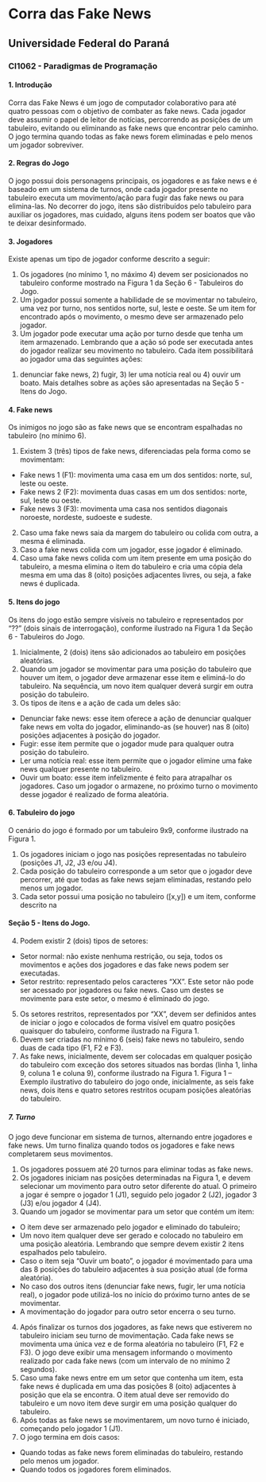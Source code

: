 # Corra das Fake News
## Universidade Federal do Paraná
### CI1062 - Paradigmas de Programação

#### 1. Introdução
Corra das Fake News é um jogo de computador colaborativo para até quatro pessoas com
o objetivo de combater as fake news. Cada jogador deve assumir o papel de leitor de
notícias, percorrendo as posições de um tabuleiro, evitando ou eliminando as fake news que
encontrar pelo caminho. O jogo termina quando todas as fake news forem eliminadas e pelo
menos um jogador sobreviver.
#### 2. Regras do Jogo
O jogo possui dois personagens principais, os jogadores e as fake news e é baseado em
um sistema de turnos, onde cada jogador presente no tabuleiro executa um
movimento/ação para fugir das fake news ou para elimina-las. No decorrer do jogo, itens
são distribuídos pelo tabuleiro para auxiliar os jogadores, mas cuidado, alguns itens podem
ser boatos que vão te deixar desinformado.
#### 3. Jogadores
Existe apenas um tipo de jogador conforme descrito a seguir:
1. Os jogadores (no mínimo 1, no máximo 4) devem ser posicionados no tabuleiro
conforme mostrado na Figura 1 da Seção 6 - Tabuleiros do Jogo.
2. Um jogador possui somente a habilidade de se movimentar no tabuleiro, uma vez por
turno, nos sentidos norte, sul, leste e oeste. Se um item for encontrado após o
movimento, o mesmo deve ser armazenado pelo jogador.
3. Um jogador pode executar uma ação por turno desde que tenha um item armazenado.
Lembrando que a ação só pode ser executada antes do jogador realizar seu
movimento no tabuleiro. Cada item possibilitará ao jogador uma das seguintes ações:
1) denunciar fake news, 2) fugir, 3) ler uma notícia real ou 4) ouvir um boato. Mais
detalhes sobre as ações são apresentadas na Seção 5 - Itens do Jogo.
#### 4. Fake news
Os inimigos no jogo são as fake news que se encontram espalhadas no tabuleiro (no
mínimo 6).
1. Existem 3 (três) tipos de fake news, diferenciadas pela forma como se movimentam:
* Fake news 1 (F1): movimenta uma casa em um dos sentidos: norte, sul, leste ou
oeste.
* Fake news 2 (F2): movimenta duas casas em um dos sentidos: norte, sul, leste ou
oeste.
* Fake news 3 (F3): movimenta uma casa nos sentidos diagonais noroeste,
nordeste, sudoeste e sudeste.
2. Caso uma fake news saia da margem do tabuleiro ou colida com outra, a mesma é
eliminada.
3. Caso a fake news colida com um jogador, esse jogador é eliminado.
4. Caso uma fake news colida com um item presente em uma posição do tabuleiro, a
mesma elimina o item do tabuleiro e cria uma cópia dela mesma em uma das 8 (oito)
posições adjacentes livres, ou seja, a fake news é duplicada.
#### 5. Itens do jogo
Os itens do jogo estão sempre visíveis no tabuleiro e representados por “??” (dois sinais de
interrogação), conforme ilustrado na Figura 1 da Seção 6 - Tabuleiros do Jogo.
1. Inicialmente, 2 (dois) itens são adicionados ao tabuleiro em posições aleatórias.
2. Quando um jogador se movimentar para uma posição do tabuleiro que houver um
item, o jogador deve armazenar esse item e eliminá-lo do tabuleiro. Na sequência,
um novo item qualquer deverá surgir em outra posição do tabuleiro.
3. Os tipos de itens e a ação de cada um deles são:
* Denunciar fake news: esse item oferece a ação de denunciar qualquer fake
news em volta do jogador, eliminando-as (se houver) nas 8 (oito) posições
adjacentes à posição do jogador.
* Fugir: esse item permite que o jogador mude para qualquer outra posição do
tabuleiro.
* Ler uma notícia real: esse item permite que o jogador elimine uma fake news
qualquer presente no tabuleiro.
* Ouvir um boato: esse item infelizmente é feito para atrapalhar os jogadores.
Caso um jogador o armazene, no próximo turno o movimento desse jogador é
realizado de forma aleatória.
#### 6. Tabuleiro do jogo
O cenário do jogo é formado por um tabuleiro 9x9, conforme ilustrado na Figura 1.
1. Os jogadores iniciam o jogo nas posições representadas no tabuleiro (posições J1,
J2, J3 e/ou J4).
2. Cada posição do tabuleiro corresponde a um setor que o jogador deve percorrer, até
que todas as fake news sejam eliminadas, restando pelo menos um jogador.
3. Cada setor possui uma posição no tabuleiro ([x,y]) e um item, conforme descrito na
#### Seção 5 - Itens do Jogo.
4. Podem existir 2 (dois) tipos de setores:
* Setor normal: não existe nenhuma restrição, ou seja, todos os movimentos e
ações dos jogadores e das fake news podem ser executadas.
* Setor restrito: representado pelos caracteres “XX”. Este setor não pode ser
acessado por jogadores ou fake news. Caso um destes se movimente para
este setor, o mesmo é eliminado do jogo.
5. Os setores restritos, representados por “XX”, devem ser definidos antes de iniciar o
jogo e colocados de forma visível em quatro posições quaisquer do tabuleiro,
conforme ilustrado na Figura 1.
6. Devem ser criadas no mínimo 6 (seis) fake news no tabuleiro, sendo duas de cada
tipo (F1, F2 e F3).
7. As fake news, inicialmente, devem ser colocadas em qualquer posição do tabuleiro
com exceção dos setores situados nas bordas (linha 1, linha 9, coluna 1 e coluna 9),
conforme ilustrado na Figura 1.
Figura 1 – Exemplo ilustrativo do tabuleiro do jogo onde, inicialmente, as seis fake news,
dois itens e quatro setores restritos ocupam posições aleatórias do tabuleiro.
##### 7. Turno
O jogo deve funcionar em sistema de turnos, alternando entre jogadores e fake news. Um
turno finaliza quando todos os jogadores e fake news completarem seus movimentos.
1. Os jogadores possuem até 20 turnos para eliminar todas as fake news.
2. Os jogadores iniciam nas posições determinadas na Figura 1, e devem selecionar
um movimento para outro setor diferente do atual. O primeiro a jogar é sempre o
jogador 1 (J1), seguido pelo jogador 2 (J2), jogador 3 (J3) e/ou jogador 4 (J4).
3. Quando um jogador se movimentar para um setor que contém um item:
* O item deve ser armazenado pelo jogador e eliminado do tabuleiro;
* Um novo item qualquer deve ser gerado e colocado no tabuleiro em uma posição
aleatória. Lembrando que sempre devem existir 2 itens espalhados pelo tabuleiro.
* Caso o item seja “Ouvir um boato”, o jogador é movimentado para uma das 8
posições do tabuleiro adjacentes à sua posição atual (de forma aleatória).
* No caso dos outros itens (denunciar fake news, fugir, ler uma notícia real), o
jogador pode utilizá-los no início do próximo turno antes de se movimentar.
* A movimentação do jogador para outro setor encerra o seu turno.
4. Após finalizar os turnos dos jogadores, as fake news que estiverem no tabuleiro
iniciam seu turno de movimentação. Cada fake news se movimenta uma única vez e
de forma aleatória no tabuleiro (F1, F2 e F3). O jogo deve exibir uma mensagem
informando o movimento realizado por cada fake news (com um intervalo de no
mínimo 2 segundos).
5. Caso uma fake news entre em um setor que contenha um item, esta fake news é
duplicada em uma das posições 8 (oito) adjacentes à posição que ela se encontra. O
item atual deve ser removido do tabuleiro e um novo item deve surgir em uma
posição qualquer do tabuleiro.
6. Após todas as fake news se movimentarem, um novo turno é iniciado, começando
pelo jogador 1 (J1).
7. O jogo termina em dois casos:
* Quando todas as fake news forem eliminadas do tabuleiro, restando pelo
menos um jogador.
* Quando todos os jogadores forem eliminados.

